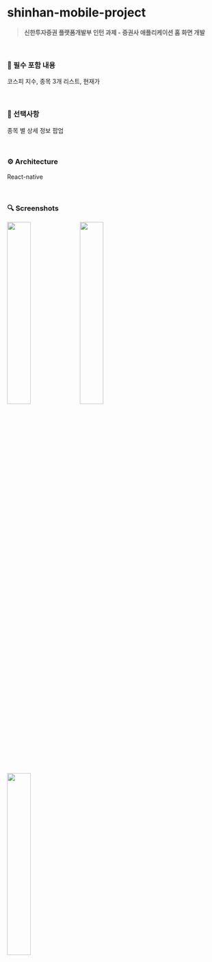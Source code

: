 # shinhan-mobile-project
> **신한투자증권 플랫폼개발부 인턴 과제 - 증권사 애플리케이션 홈 화면 개발**

<br/>



### 📌 필수 포함 내용
코스피 지수, 종목 3개 리스트, 현재가

<br/>

### 📌 선택사항
종목 별 상세 정보 팝업


<br/>

### ⚙ Architecture
React-native

<br/>

### 🔍 Screenshots
<img src="https://github.com/hyeyeonismm/shinhan-mobile-project/assets/91720344/6a5bc551-2b3a-4a4f-b071-d40316a9e1fd" width="33%" />

<img src="https://github.com/hyeyeonismm/shinhan-mobile-project/assets/91720344/c3b9af15-2eb6-4e31-86aa-1128471dd3ae" width="33%" />

<img src="https://github.com/hyeyeonismm/shinhan-mobile-project/assets/91720344/b8f224e5-4366-4cf6-bff6-d2d7c2bc782f" width="33%" />

<br/>
